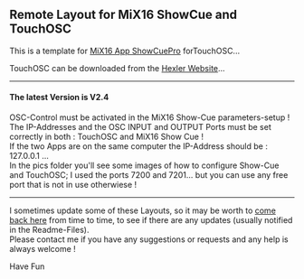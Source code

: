 ## Remote Layout for MiX16 ShowCue and TouchOSC
This is a template for [MiX16 App ShowCuePro](https://mix16showcue.com/) forTouchOSC...

TouchOSC can be downloaded from the [Hexler Website](https://hexler.net/touchosc)...   

---
#### The latest Version is  V2.4    

OSC-Control must be activated in the MiX16 Show-Cue parameters-setup !   
The IP-Addresses and the OSC INPUT and OUTPUT Ports must be set correctly in both : TouchOSC and MiX16 Show Cue !  
If the two Apps are on the same computer the IP-Address should be : 127.0.0.1 ...  
In the pics folder you'll see some images of how to configure Show-Cue and TouchOSC; I used the ports 7200 and 7201... but you can use any free port that is not in use otherwiese !   

---
I sometimes update some of these Layouts, so  it may be worth to [come back here](https://github.com/ziginfo/TouchOSC-Layouts/tree/main/MiX16_ShowCuePro) from time to time, to see if there are any updates (usually notified in the Readme-Files).     
Please contact me if you have any suggestions or requests and any help is always welcome !

Have Fun
